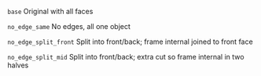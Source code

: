 `base`
Original with all faces

`no_edge_same`
No edges, all one object

`no_edge_split_front`
Split into front/back; frame internal joined to front face

`no_edge_split_mid`
Split into front/back; extra cut so frame internal in two halves




